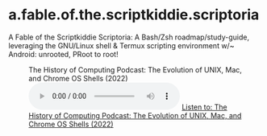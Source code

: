 # a.fable.of.the.scriptkiddie.scriptoria
A Fable of the Scriptkiddie Scriptoria: A Bash/Zsh roadmap/study-guide, leveraging the GNU/Linux shell &amp; Termux scripting environment w/~ Android: unrooted, PRoot to root!

<figure>
  <figcaption>The History of Computing Podcast: The Evolution of UNIX, Mac, and Chrome OS Shells (2022)</figcaption>
  <audio controls src="//html5-player.libsyn.com/embed/episode/id/23750525/height/90/theme/custom/thumbnail/yes/direction/forward/render-playlist/no/custom-color/fbfbf9/"></audio>
  <a href="Unix_Mac_and_Chrome_OS_Shells.mp3"> Listen to: The History of Computing Podcast: The Evolution of UNIX, Mac, and Chrome OS Shells (2022) </a>
</figure>
